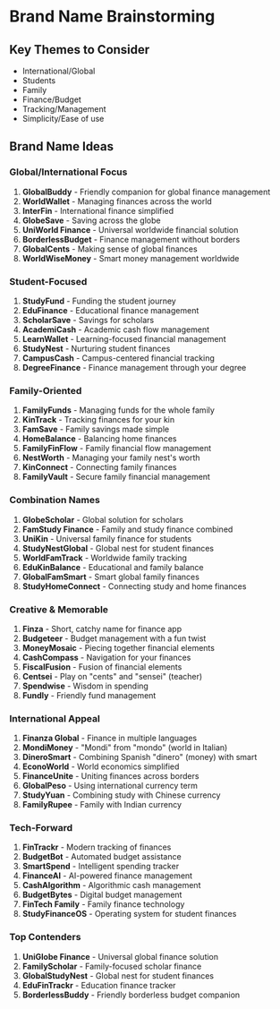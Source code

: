 # Brand Name Brainstorming

## Key Themes to Consider
- International/Global
- Students
- Family
- Finance/Budget
- Tracking/Management
- Simplicity/Ease of use

## Brand Name Ideas

### Global/International Focus
1. **GlobalBuddy** - Friendly companion for global finance management
2. **WorldWallet** - Managing finances across the world
3. **InterFin** - International finance simplified
4. **GlobeSave** - Saving across the globe
5. **UniWorld Finance** - Universal worldwide financial solution
6. **BorderlessBudget** - Finance management without borders
7. **GlobalCents** - Making sense of global finances
8. **WorldWiseMoney** - Smart money management worldwide

### Student-Focused
1. **StudyFund** - Funding the student journey
2. **EduFinance** - Educational finance management
3. **ScholarSave** - Savings for scholars
4. **AcademiCash** - Academic cash flow management
5. **LearnWallet** - Learning-focused financial management
6. **StudyNest** - Nurturing student finances
7. **CampusCash** - Campus-centered financial tracking
8. **DegreeFinance** - Finance management through your degree

### Family-Oriented
1. **FamilyFunds** - Managing funds for the whole family
2. **KinTrack** - Tracking finances for your kin
3. **FamSave** - Family savings made simple
4. **HomeBalance** - Balancing home finances
5. **FamilyFinFlow** - Family financial flow management
6. **NestWorth** - Managing your family nest's worth
7. **KinConnect** - Connecting family finances
8. **FamilyVault** - Secure family financial management

### Combination Names
1. **GlobeScholar** - Global solution for scholars
2. **FamStudy Finance** - Family and study finance combined
3. **UniKin** - Universal family finance for students
4. **StudyNestGlobal** - Global nest for student finances
5. **WorldFamTrack** - Worldwide family tracking
6. **EduKinBalance** - Educational and family balance
7. **GlobalFamSmart** - Smart global family finances
8. **StudyHomeConnect** - Connecting study and home finances

### Creative & Memorable
1. **Finza** - Short, catchy name for finance app
2. **Budgeteer** - Budget management with a fun twist
3. **MoneyMosaic** - Piecing together financial elements
4. **CashCompass** - Navigation for your finances
5. **FiscalFusion** - Fusion of financial elements
6. **Centsei** - Play on "cents" and "sensei" (teacher)
7. **Spendwise** - Wisdom in spending
8. **Fundly** - Friendly fund management

### International Appeal
1. **Finanza Global** - Finance in multiple languages
2. **MondiMoney** - "Mondi" from "mondo" (world in Italian)
3. **DineroSmart** - Combining Spanish "dinero" (money) with smart
4. **EconoWorld** - World economics simplified
5. **FinanceUnite** - Uniting finances across borders
6. **GlobalPeso** - Using international currency term
7. **StudyYuan** - Combining study with Chinese currency
8. **FamilyRupee** - Family with Indian currency

### Tech-Forward
1. **FinTrackr** - Modern tracking of finances
2. **BudgetBot** - Automated budget assistance
3. **SmartSpend** - Intelligent spending tracker
4. **FinanceAI** - AI-powered finance management
5. **CashAlgorithm** - Algorithmic cash management
6. **BudgetBytes** - Digital budget management
7. **FinTech Family** - Family finance technology
8. **StudyFinanceOS** - Operating system for student finances

### Top Contenders
1. **UniGlobe Finance** - Universal global finance solution
2. **FamilyScholar** - Family-focused scholar finance
3. **GlobalStudyNest** - Global nest for student finances
4. **EduFinTrackr** - Education finance tracker
5. **BorderlessBuddy** - Friendly borderless budget companion
